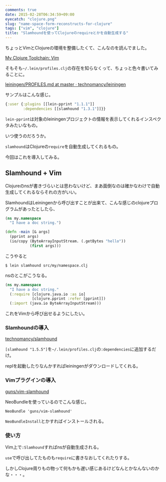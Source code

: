 ```yaml
---
comments: true
date: 2015-02-28T06:34:59+09:00
eyecatch: "clojure.png"
slug: "name-space-form-reconstructs-for-clojure"
tags: ["vim", "clojure"]
title: "Slamhoundを使ってClojureのrequireとかを自動生成する"
---
```


ちょっとVimとClojureの環境を整備したくて、こんなのを読んでました。

[My Clojure Toolchain: Vim](http://blog.venanti.us/clojure-vim/)

そもそも`~/.lein/profiles.clj`の存在を知らなくって、ちょっと色々書いてみることに。

[leiningen/PROFILES.md at master · technomancy/leiningen](https://github.com/technomancy/leiningen/blob/master/doc/PROFILES.md)

サンプルはこんな感じ。

``` clojure
{:user {:plugins [[lein-pprint "1.1.1"]]
        :dependencies [[slamhound "1.3.1"]]}}
```

`lein-pprint`は対象のleiningenプロジェクトの情報を表示してくれるインスペクタみたいなもの。

いつ使うのだろうか。

`slamhound`はClojureの`require`を自動生成してくれるもの。

今回はこれを導入してみる。

## Slamhound + Vim

Clojureのnsが書きづらいとは思わないけど、まあ面倒なのは確かなわけで自動生成してくれるならそれの方がいい。

SlamhoundはLeiningenから呼び出すことが出来て、こんな感じのclojureプログラムがあったとしたら、

``` clojure
(ns my.namespace
  "I have a doc string.")

(defn -main [& args]
  (pprint args)
  (io/copy (ByteArrayInputStream. (.getBytes "hello"))
           (first args)))
```

こうやると

```
$ lein slamhound src/my/namespace.clj
```

nsのとこがこうなる。

``` clojure
(ns my.namespace
  "I have a doc string."
  (:require [clojure.java.io :as io]
            [clojure.pprint :refer [pprint]])
  (:import (java.io ByteArrayInputStream)))
```

これをVimから呼び出せるようにしたい。

### Slamhoundの導入

[technomancy/slamhound](https://github.com/technomancy/slamhound)

`[slamhound "1.5.5"]`を`~/.lein/profiles.clj`の`:dependencies`に追加するだけ。

replを起動したりなんかすればleiningenがダウンロードしてくれる。

### Vimプラグインの導入

[guns/vim-slamhound](https://github.com/guns/vim-slamhound)

NeoBundleを使っているのでこんな感じ。

```
NeoBundle 'guns/vim-slamhound'
```

`NeoBundleInstall`とかすればインストールされる。

### 使い方

Vim上で`:Slamhound`すればnsが自動生成される。

`use`で呼び出してたものも`require`に書きなおしてくれたりする。

しかしClojure周りもの物って何もかも遅い感じあるけどなんとかなんないのかな・・・。

